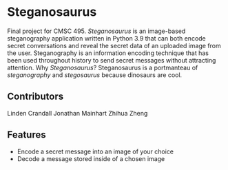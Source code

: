 # Steganosaurus
Final project for CMSC 495.
*Steganosaurus* is an image-based steganography application written in Python 3.9 that can both encode secret conversations and reveal the secret data of an uploaded image from the user. Steganography is an information encoding technique that has been used throughout history to send secret messages without attracting attention. 
Why *Steganosaurus*? Steganosaurus is a portmanteau of *steganography* and *stegosaurus* because dinosaurs are cool.

## Contributors
Linden Crandall
Jonathan Mainhart
Zhihua Zheng

## Features
- Encode a secret message into an image of your choice
- Decode a message stored inside of a chosen image

